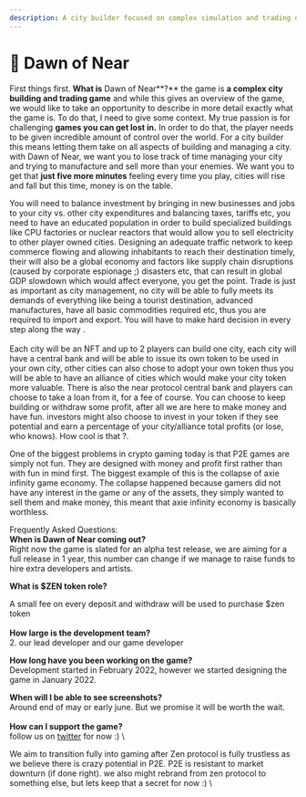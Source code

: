 ```yaml
---
description: A city builder focused on complex simulation and trading on near protocol
---
```


# 🌆 Dawn of Near

First things first. **What is** Dawn of Near**?**  the game is **a complex city building and trading game** and while this gives an overview of the game, we would like to take an opportunity to describe in more detail exactly what the game is. To do that, I need to give some context. My true passion is for challenging **games you can get lost in.** In order to do that, the player needs to be given incredible amount of control over the world. For a city builder this means letting them take on all aspects of building and managing a city. with Dawn of Near, we want you to lose track of time managing your city and trying to manufacture and sell more than your enemies. We want you to get that **just five more minutes** feeling every time you play, cities will rise and fall but this time, money is on the table.

You will need to balance investment by bringing in new businesses and jobs to your city vs. other city expenditures and balancing taxes, tariffs etc, you need to have an educated population in order to build specialized buildings like CPU factories or nuclear reactors that would allow you to sell electricity to other player owned cities. Designing an adequate traffic network to keep commerce flowing and allowing inhabitants to reach their destination timely, their will also be a global economy and factors like supply chain disruptions (caused by corporate espionage ;)  disasters etc, that can result in global GDP slowdown which would affect everyone, you get the point. Trade is just as important as city management, no city will be able to fully meets its demands of everything like being a tourist destination, advanced manufactures, have all basic commodities required etc, thus you are required to import and export. You will have to make hard decision in every step along the way .\
\
Each city will be an NFT and up to 2 players can build one city, each city will have a central bank and will be able to issue its own token to be used in your own city, other cities can also chose to adopt your own token thus you will be able to have an alliance of cities which would make your city token more valuable.  There is also the near protocol central bank and players can choose to take a loan from it, for a fee of course. You can choose to keep building or withdraw some profit, after all we are here to make money and have fun. investors might also choose to invest in your token if they see potential and earn a percentage of your city/alliance total profits (or lose, who knows). How cool is that ?.

One of the biggest problems in crypto gaming today is that P2E games are simply not fun. They are designed with money and profit first rather than with fun in mind first. The biggest example of this is the collapse of axie infinity game economy. The collapse happened because gamers did not have any interest in the game or any of the assets, they simply wanted to sell them and make money, this meant that axie infinity economy is basically worthless. &#x20;

Frequently Asked Questions: \
**When is Dawn of Near coming out?**\
Right now the game is slated for an alpha test release, we are aiming for a full release in 1 year, this number can change if we manage to raise funds to hire extra developers and artists.&#x20;

**What is $ZEN token role?**

A small fee on every deposit and withdraw will be used to purchase $zen token\
\
**How large is the development team?**\
2\. our lead developer and our game developer

**How long have you been working on the game?**\
Development started in February 2022, however we started designing the game in January 2022.

**When will I be able to see screenshots?**\
Around end of may or early june. But we promise it will be worth the wait.\
\
**How can I support the game?**\
follow us on [twitter](https://twitter.com/zen\_protocolxyz) for now :) \


We aim to transition fully into gaming after Zen protocol is fully trustless as we believe there is crazy potential in P2E. P2E is resistant to market downturn (if done right). we also might rebrand from zen protocol to something else, but lets keep that a secret for now :) \
